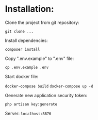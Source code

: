 # Installation:

Clone the project from git repository:

`git clone ...`

Install dependencies:

`composer install`

Copy ".env.example" to ".env" file:

`cp .env.example .env`

Start docker file:

`docker-compose build`
`docker-compose up -d`

Generate new application security token:

`php artisan key:generate`

Server: `localhost:8876`



